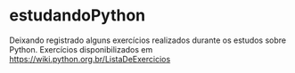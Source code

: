 # estudandoPython
Deixando registrado alguns exercícios realizados durante os estudos sobre Python. Exercícios disponibilizados em https://wiki.python.org.br/ListaDeExercicios 

